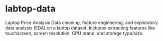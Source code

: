 # labtop-data
Laptop Price Analysis Data cleaning, feature engineering, and exploratory data analysis (EDA) on a laptop dataset. Includes extracting features like touchscreen, screen resolution, CPU brand, and storage type/size.
